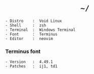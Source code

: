 <h1 align="center"><code>~/</code></h1>

```
- Distro    :  Void Linux
- Shell     :  zsh
- Terminal  :  Windows Terminal
- Font      :  Terminus
- Editor    :  neovim
```

### Terminus font
```
- Version   :  4.49.1
- Patches   :  ij1, td1
```
